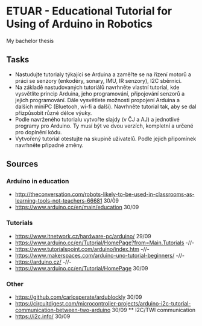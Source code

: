 # ETUAR - Educational Tutorial for Using of Arduino in Robotics

My bachelor thesis

## Tasks

* Nastudujte tutorialy týkající se Arduina a zaměřte se na řízení motorů a práci se senzory (enkodéry, sonary, IMU, IR senzory), I2C sběrnici. 
* Na základě nastudovaných tutoriálů navrhněte vlastní tutorial, kde vysvětlíte princip Arduina, jeho programování, připojování senzorů a jejich programování. Dále vysvětlete možnosti propojení Arduina a dalších miniPC (Bluetooh, wi-fi a další). Navrhněte tutorial tak, aby se dal přizpůsobit různé délce výuky.
* Podle navrženého tutorialu vytvořte slajdy (v ČJ a AJ) a jednotlivé programy pro Arduino. Ty musí být ve dvou verzích, kompletní a určené pro doplnění kódu.
* Vytvořený tutorial otestujte na skupině uživatelů. Podle jejich připomínek navrhněte případné změny.

## Sources 

### Arduino in education


* http://theconversation.com/robots-likely-to-be-used-in-classrooms-as-learning-tools-not-teachers-66681 30/09
* https://www.arduino.cc/en/main/education 30/09

### Tutorials

* https://www.itnetwork.cz/hardware-pc/arduino/ 29/09
* https://www.arduino.cc/en/Tutorial/HomePage?from=Main.Tutorials -//-
* https://www.tutorialspoint.com/arduino/index.htm -//-
* https://www.makerspaces.com/arduino-uno-tutorial-beginners/ -//-
* https://arduino.cz/ -//-
* https://www.arduino.cc/en/Tutorial/HomePage 30/09
  

### Other

* https://github.com/carlosperate/ardublockly 30/09
* https://circuitdigest.com/microcontroller-projects/arduino-i2c-tutorial-communication-between-two-arduino 30/09
** I2C/TWI communication
* https://i2c.info/ 30/09
